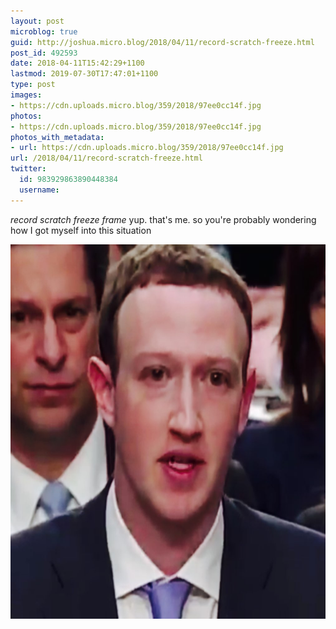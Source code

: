 ```yaml
---
layout: post
microblog: true
guid: http://joshua.micro.blog/2018/04/11/record-scratch-freeze.html
post_id: 492593
date: 2018-04-11T15:42:29+1100
lastmod: 2019-07-30T17:47:01+1100
type: post
images:
- https://cdn.uploads.micro.blog/359/2018/97ee0cc14f.jpg
photos:
- https://cdn.uploads.micro.blog/359/2018/97ee0cc14f.jpg
photos_with_metadata:
- url: https://cdn.uploads.micro.blog/359/2018/97ee0cc14f.jpg
url: /2018/04/11/record-scratch-freeze.html
twitter:
  id: 983929863890448384
  username: 
---
```

*record scratch* *freeze frame* yup. that's me. so you're probably wondering how I got myself into this situation

<img src="uploads/2018/97ee0cc14f.jpg" width="600" height="599" />
